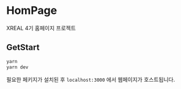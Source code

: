 # HomPage

XREAL 4기 홈페이지 프로젝트

## GetStart

```bash
yarn
yarn dev
```

필요한 페키지가 설치된 후 `localhost:3000` 에서 웹페이지가 호스트됩니다.
